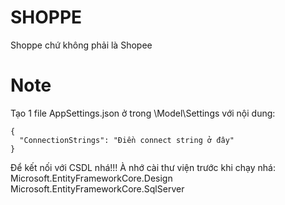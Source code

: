 # SHOPPE
Shoppe chứ không phải là Shopee
# Note
Tạo 1 file AppSettings.json ở trong \Model\Settings với nội dung:
```
{
  "ConnectionStrings": "Điền connect string ở đây"
}
```
Để kết nối với CSDL nhá!!!
À nhớ cài thư viện trước khi chạy nhá: 
Microsoft.EntityFrameworkCore.Design
Microsoft.EntityFrameworkCore.SqlServer

